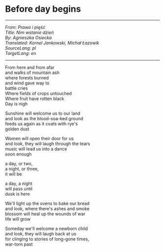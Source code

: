 # Before day begins

---
_From_: _Prawo i pięść_  
_Title_: _Nim wstanie dzień_  
_By_: _Agnieszka Osiecka_  
_Translated_: _Kornel Jankowski, Michał Łazowik_  
_SourceLang_: _pl_  
_TargetLang_: _en_

---

From here and from afar  
and walks of mountain ash  
where forests burned  
and wind gave way to  
battle cries  
Where fields of crops untouched  
Where fruit have rotten black  
Day is nigh  

Sunshine will welcome us to our land  
and look as the blood-soa-ked ground  
feeds us again as it coats with rye's  
golden dust  

Women will open their door for us  
and look, they will laugh through the tears  
music will lead us into a dance  
soon enough  

a day, or two,   
a night, or three,  
it will be  

a day, a night  
will pass until  
dusk is here  

We'll light up the ovens to bake our bread  
and look, where there's ashes and smoke  
blossom will heal up the wounds of war   
life will grow   

Someday we'll welcome a newborn child  
and look, they will laugh back at us  
for clinging to stories of long-gone times,  
war-torn past  
